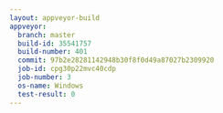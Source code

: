 ```yaml
---
layout: appveyor-build
appveyor:
  branch: master
  build-id: 35541757
  build-number: 401
  commit: 97b2e28281142948b30f8f0d49a87027b2309920
  job-id: cpg30p22mvc40cdp
  job-number: 3
  os-name: Windows
  test-result: 0
---
```

